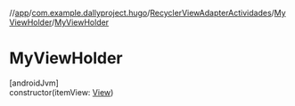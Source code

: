 //[app](../../../../index.md)/[com.example.dallyproject.hugo](../../index.md)/[RecyclerViewAdapterActividades](../index.md)/[MyViewHolder](index.md)/[MyViewHolder](-my-view-holder.md)

# MyViewHolder

[androidJvm]\
constructor(itemView: [View](https://developer.android.com/reference/kotlin/android/view/View.html))

